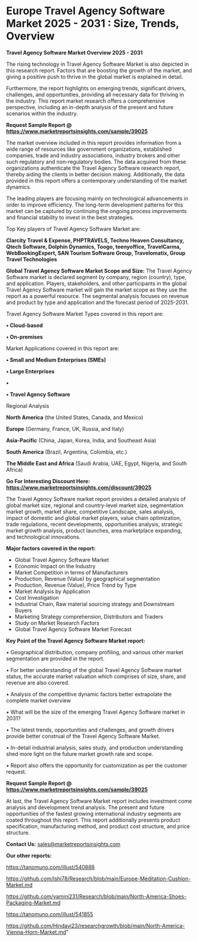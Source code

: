 # Europe Travel Agency Software Market 2025 - 2031 : Size, Trends, Overview

<Strong> Travel Agency Software Market Overview 2025 - 2031</strong>

The rising technology in Travel Agency Software Market is also depicted in this research report. Factors that are boosting the growth of the market, and giving a positive push to thrive in the global market is explained in detail.

Furthermore, the report highlights on emerging trends, significant drivers, challenges, and opportunities, providing all necessary data for thriving in the industry. This report market research offers a comprehensive perspective, including an in-depth analysis of the present and future scenarios within the industry.

<strong>Request Sample Report @ <a href=https://www.marketreportsinsights.com/sample/39025>https://www.marketreportsinsights.com/sample/39025</a></strong>

The market overview included in this report provides information from a wide range of resources like government organizations, established companies, trade and industry associations, industry brokers and other such regulatory and non-regulatory bodies. The data acquired from these organizations authenticate the Travel Agency Software research report, thereby aiding the clients in better decision making. Additionally, the data provided in this report offers a contemporary understanding of the market dynamics.

The leading players are focusing mainly on technological advancements in order to improve efficiency. The long-term development patterns for this market can be captured by continuing the ongoing process improvements and financial stability to invest in the best strategies.

Top Key players of Travel Agency Software Market are:

<strong>Clarcity Travel & Expense, PHPTRAVELS, Techno Heaven Consultancy, Qtech Software, Dolphin Dynamics, Toogo, teenyoffice, TravelCarma, WebBookingExpert, SAN Tourism Software Group, Travelomatix, Group Travel Technologies</strong>

<strong><b>Global Travel Agency Software Market Scope and Size:</b></strong>
The Travel Agency Software market is declared segment by company, region (country), type, and application. Players, stakeholders, and other participants in the global Travel Agency Software market will gain the market scope as they use the report as a powerful resource. The segmental analysis focuses on revenue and product by type and application and the forecast period of 2025-2031.

Travel Agency Software Market Types covered in this report are:

<strong>•  Cloud-based

•  On-premises</strong>

Market Applications covered in this report are:

<strong>•  Small and Medium Enterprises (SMEs)

•  Large Enterprises

•  

•  Travel Agency Software</strong> 

Regional Analysis

<strong>North America</strong> (the United States, Canada, and Mexico)

<strong>Europe</strong> (Germany, France, UK, Russia, and Italy)

<strong>Asia-Pacific</strong> (China, Japan, Korea, India, and Southeast Asia)

<strong>South America</strong> (Brazil, Argentina, Colombia, etc.)

<strong>The Middle East and Africa</strong> (Saudi Arabia, UAE, Egypt, Nigeria, and South Africa)

<strong>Go For Interesting Discount Here: <a href=https://www.marketreportsinsights.com/discount/39025>https://www.marketreportsinsights.com/discount/39025</a></strong>

The Travel Agency Software market report provides a detailed analysis of global market size, regional and country-level market size, segmentation market growth, market share, competitive Landscape, sales analysis, impact of domestic and global market players, value chain optimization, trade regulations, recent developments, opportunities analysis, strategic market growth analysis, product launches, area marketplace expanding, and technological innovations.

<strong><b>Major factors covered in the report:</b></strong>
<ul>
  <li>Global Travel Agency Software Market </li>
  <li>Economic Impact on the Industry</li>
  <li>Market Competition in terms of Manufacturers</li>
  <li>Production, Revenue (Value) by geographical segmentation</li>
  <li>Production, Revenue (Value), Price Trend by Type</li>
  <li>Market Analysis by Application</li>
  <li>Cost Investigation</li>
  <li>Industrial Chain, Raw material sourcing strategy and Downstream Buyers</li>
  <li>Marketing Strategy comprehension, Distributors and Traders</li>
  <li>Study on Market Research Factors</li>
  <li>Global Travel Agency Software Market Forecast</li>
</ul>

<strong><b>Key Point of the Travel Agency Software Market report:</b></strong>

• Geographical distribution, company profiling, and various other market segmentation are provided in the report.

• For better understanding of the global Travel Agency Software market status, the accurate market valuation which comprises of size, share, and revenue are also covered.

• Analysis of the competitive dynamic factors better extrapolate the complete market overview

• What will be the size of the emerging Travel Agency Software market in 2031?

• The latest trends, opportunities and challenges, and growth drivers provide better construal of the Travel Agency Software Market.

• In-detail industrial analysis, sales study, and production understanding shed more light on the future market growth rate and scope.

• Report also offers the opportunity for customization as per the customer request.

<strong>Request Sample Report @ <a href=https://www.marketreportsinsights.com/sample/39025>https://www.marketreportsinsights.com/sample/39025</a></strong>

At last, the Travel Agency Software Market report includes investment come analysis and development trend analysis. The present and future opportunities of the fastest growing international industry segments are coated throughout this report. This report additionally presents product specification, manufacturing method, and product cost structure, and price structure.

<strong>Contact Us:</strong>
sales@marketreportsinsights.com

<strong>Our other reports:</strong>

<a href=https://tanomuno.com/illust/540888>https://tanomuno.com/illust/540888</a>

<a href=https://github.com/Ishi78/Research/blob/main/Europe-Meditation-Cushion-Market.md>https://github.com/Ishi78/Research/blob/main/Europe-Meditation-Cushion-Market.md</a>

<a href=https://github.com/yamini231/Research/blob/main/North-America-Shoes-Packaging-Market.md>https://github.com/yamini231/Research/blob/main/North-America-Shoes-Packaging-Market.md</a>

<a href=https://tanomuno.com/illust/541855>https://tanomuno.com/illust/541855</a>

<a href=https://github.com/Hindavi23/researchgrowth/blob/main/North-America-Vienna-Horn-Market.md>https://github.com/Hindavi23/researchgrowth/blob/main/North-America-Vienna-Horn-Market.md</a>"
